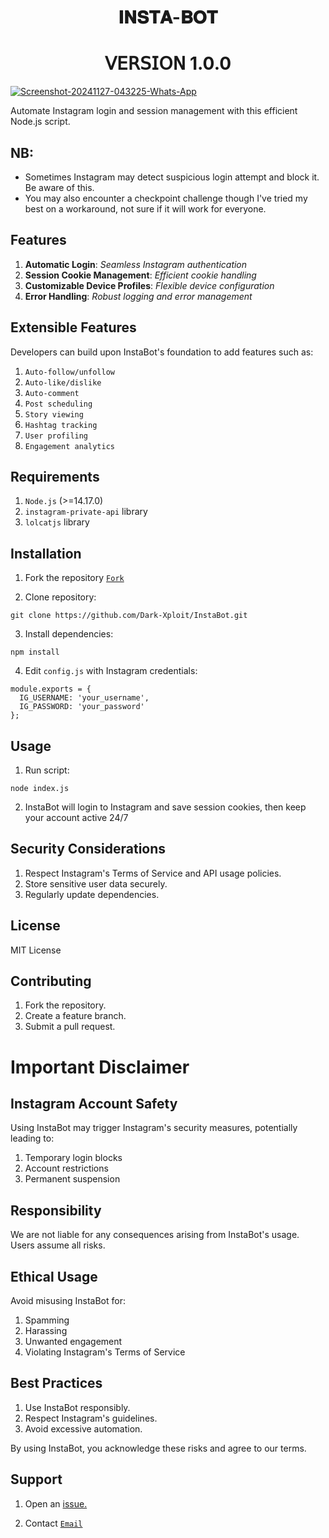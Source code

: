 <h1 align="center"> 𝐈𝐍𝐒𝐓𝐀-𝐁𝐎𝐓 </h1>
<h1 align="center"> 𝖵𝖤𝖱𝖲𝖨𝖮𝖭 1.0.0 </h1>

<a href="https://ibb.co/QnFLML0"><img src="https://i.ibb.co/jGvmDmt/Screenshot-20241127-043225-Whats-App.jpg" alt="Screenshot-20241127-043225-Whats-App" border="0"></a>

Automate Instagram login and session management with this efficient Node.js script.

## NB:
- Sometimes Instagram may detect suspicious login attempt and block it. Be aware of this.
- You may also encounter a checkpoint challenge though I've tried my best on a workaround, not sure if it will work for everyone.

## Features

1. **Automatic Login**: *Seamless Instagram authentication*
2. **Session Cookie Management**: *Efficient cookie handling*
3. **Customizable Device Profiles**: *Flexible device configuration*
4. **Error Handling**: *Robust logging and error management*


## Extensible Features

Developers can build upon InstaBot's foundation to add features such as:

1. `Auto-follow/unfollow`
2. `Auto-like/dislike`
3. `Auto-comment`
4. `Post scheduling`
5. `Story viewing`
6. `Hashtag tracking`
7. `User profiling`
8. `Engagement analytics`



## Requirements 

1. `Node.js` (>=14.17.0)
2. `instagram-private-api` library
3. `lolcatjs` library

## Installation 

1. Fork the repository [`Fork`](https://github.com/Dark-Xploit/InstaBot/fork)
   
2. Clone repository:
```
git clone https://github.com/Dark-Xploit/InstaBot.git
```
3. Install dependencies:
```
npm install
```
4. Edit `config.js` with Instagram credentials:

```
module.exports = {
  IG_USERNAME: 'your_username',
  IG_PASSWORD: 'your_password'
};
```

## Usage

1. Run script:
```
node index.js
```
2. InstaBot will login to Instagram and save session cookies, then keep your account active 24/7

## Security Considerations

1. Respect Instagram's Terms of Service and API usage policies.
2. Store sensitive user data securely.
3. Regularly update dependencies.

## License

MIT License

## Contributing

1. Fork the repository.
2. Create a feature branch.
3. Submit a pull request.

# Important Disclaimer

## Instagram Account Safety

Using InstaBot may trigger Instagram's security measures, potentially leading to:

1. Temporary login blocks
2. Account restrictions
3. Permanent suspension

## Responsibility

We are not liable for any consequences arising from InstaBot's usage. Users assume all risks.

## Ethical Usage

Avoid misusing InstaBot for:

1. Spamming
2. Harassing
3. Unwanted engagement
4. Violating Instagram's Terms of Service

## Best Practices

1. Use InstaBot responsibly.
2. Respect Instagram's guidelines.
3. Avoid excessive automation.

By using InstaBot, you acknowledge these risks and agree to our terms.

## Support

1. Open an <a href="https://github.com/Dark-Xploit/InstaBot/issues">issue.</a></p>
2. Contact [`Email`](phantomtylor@gmail.com)
